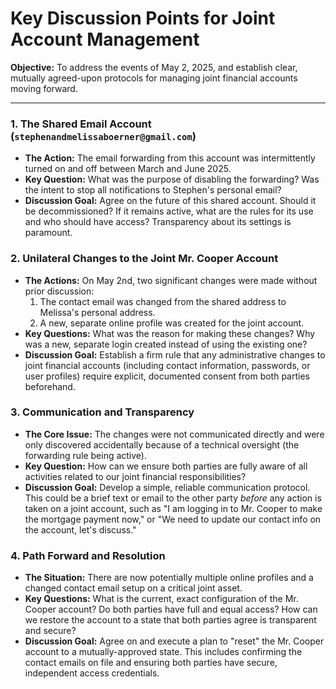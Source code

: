 # Key Discussion Points for Joint Account Management

**Objective:** To address the events of May 2, 2025, and establish clear, mutually agreed-upon protocols for managing joint financial accounts moving forward.

---

### 1. The Shared Email Account (`stephenandmelissaboerner@gmail.com`)

*   **The Action:** The email forwarding from this account was intermittently turned on and off between March and June 2025.
*   **Key Question:** What was the purpose of disabling the forwarding? Was the intent to stop all notifications to Stephen's personal email?
*   **Discussion Goal:** Agree on the future of this shared account. Should it be decommissioned? If it remains active, what are the rules for its use and who should have access? Transparency about its settings is paramount.

### 2. Unilateral Changes to the Joint Mr. Cooper Account

*   **The Actions:** On May 2nd, two significant changes were made without prior discussion:
    1.  The contact email was changed from the shared address to Melissa's personal address.
    2.  A new, separate online profile was created for the joint account.
*   **Key Questions:** What was the reason for making these changes? Why was a new, separate login created instead of using the existing one?
*   **Discussion Goal:** Establish a firm rule that any administrative changes to joint financial accounts (including contact information, passwords, or user profiles) require explicit, documented consent from both parties beforehand.

### 3. Communication and Transparency

*   **The Core Issue:** The changes were not communicated directly and were only discovered accidentally because of a technical oversight (the forwarding rule being active).
*   **Key Question:** How can we ensure both parties are fully aware of all activities related to our joint financial responsibilities?
*   **Discussion Goal:** Develop a simple, reliable communication protocol. This could be a brief text or email to the other party *before* any action is taken on a joint account, such as "I am logging in to Mr. Cooper to make the mortgage payment now," or "We need to update our contact info on the account, let's discuss."

### 4. Path Forward and Resolution

*   **The Situation:** There are now potentially multiple online profiles and a changed contact email setup on a critical joint asset.
*   **Key Questions:** What is the current, exact configuration of the Mr. Cooper account? Do both parties have full and equal access? How can we restore the account to a state that both parties agree is transparent and secure?
*   **Discussion Goal:** Agree on and execute a plan to "reset" the Mr. Cooper account to a mutually-approved state. This includes confirming the contact emails on file and ensuring both parties have secure, independent access credentials.
